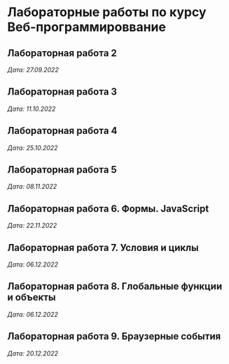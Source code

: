 # Лабораторные работы по курсу Веб-программироввание

## Лабораторная работа 2

*Дата: 27.09.2022*

## Лабораторная работа 3

*Дата: 11.10.2022*

## Лабораторная работа 4

*Дата: 25.10.2022*

## Лабораторная работа 5

*Дата: 08.11.2022*

## Лабораторная работа 6. Формы. JavaScript

*Дата: 22.11.2022*

## Лабораторная работа 7. Условия и циклы

*Дата: 06.12.2022*

## Лабораторная работа 8. Глобальные функции и объекты

*Дата: 06.12.2022*

## Лабораторная работа 9. Браузерные события

*Дата: 20.12.2022*
